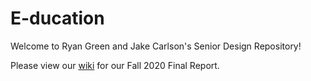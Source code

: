 # E-ducation
Welcome to Ryan Green and Jake Carlson's Senior Design Repository!

Please view our [wiki](https://github.com/ryangreenj/CSSeniorDesign/wiki) for our Fall 2020 Final Report.
